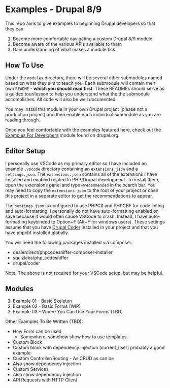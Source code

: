 # Examples - Drupal 8/9

This repo aims to give examples to beginning Drupal developers so that they can:

1. Become more comfortable navigating a custom Drupal 8/9 module
2. Become aware of the various APIs available to them
3. Gain understanding of what makes a module tick.

## How To Use

Under the `modules` directory, there will be several other submodules named based on what
they aim to teach you. Each submodule will contain their own `README` - **which you should read first**.
These READMEs should serve as a guided tour/lesson to help you understand what the the submodule accomplishes.
All code will also be well documented.

You may install this module in your own Drupal project (please not a production project) and then
enable each individual submodule as you are reading through.

Once you feel comfortable with the examples featured here, check out the [Examples For Developers](https://www.drupal.org/project/examples)
module found on drupal.org.

## Editor Setup

I personally use VSCode as my primary editor so I have included an example `.vscode` directory containing
an `extensions.json` and a `settings.json`. The `extensions.json` contains all of the extensions I have
installed and enabled related to PHP/Drupal development. To install them, open the extensions panel and
type `@recommended` in the search bar. You may need to copy the `extensions.json` to the root of your
project or open this project in a separate editor to get the recommendations to appear.

The `settings.json` is configured to use PHPCS and PHPCBF for code linting and auto-formatting. I
personally do not have auto-formatting enabled on save because it would often cause VSCode to crash.
Instead, I have auto-formatting keybinded to Option+F (Alt+F for windows users). These settings assume
that you have [Drupal Coder](https://www.drupal.org/docs/contributed-modules/code-review-module/installing-coder-sniffer)
installed in your project and that you have phpcbf installed globally.

You will need the following packages installed via composer:

* dealerdirect/phpcodesniffer-composer-installer
* squizlabs/php_codesniffer
* drupal/coder

Note: The above is not required for your VSCode setup, but may be helpful.

## Modules

1. Example 01 - Basic Skeleton
2. Example 02 - Basic Forms (WIP)
3. Example 03 - Where You Can Use Your Forms (TBD)

Other Examples To Be Written (TBD):
* How Form can be used
  * Somewhere, somehow show how to use templates.
* Custom Block
 * Custom block with dependency injection (current_user) probably a good example
* Custom Controller/Routing - As CRUD as can be
 * Also show dependency injection 
* Custom Services
 * Also show dependency injection
* API Requests with HTTP Client 
